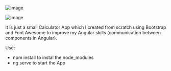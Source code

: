 ![image](https://user-images.githubusercontent.com/65502252/223201662-9e219fb8-f057-4cc4-9744-6280062e0266.png)

![image](https://user-images.githubusercontent.com/65502252/223201726-9b8066c1-fbe0-4015-bd7f-099e9e28ce39.png)

It is just a small Calculator App which I created from scratch using Bootstrap and Font Awesome to improve my Angular skills (communication between components in Angular). 

Use:
- npm install to instal the node_modules
- ng serve to start the App

